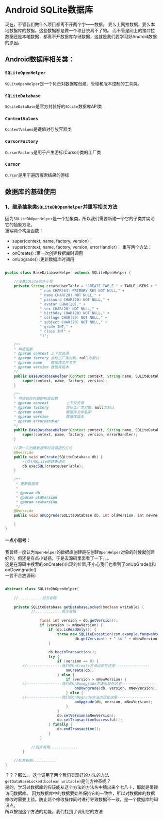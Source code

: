 # Android SQLite数据库
现在，不管我们做什么项目都离不开两个字——数据。
要么上网拉数据，要么本地数据库的数据，这些数据都是做一个项目脱离不了的。
而不管是网上的接口拉数据还是本地数据，都离不开数据库存储数据，这就是我们要学习好Android数据的原因。
## Android数据库相关类：
### `SQLiteOpenHelper`
`SQLiteOpenHelper`是一个负责对数据库创建、管理和版本控制的工具类。
### `SQLiteDatabase`
`SQLiteDataBase`是官方封装好的`SQLite`数据库API类
### `ContentValues`
`ContentValues`是键值对存放容器类
### `CursorFactory`
`CursorFactory`是用于产生游标(Cursor)类的工厂类
### `Cursor`
`Cursor`是用于遍历搜索结果的游标
## 数据库的基础使用
### 1、继承抽象类`SQLiteDbOpenHelper`并重写相关方法
因为`SQLiteDbOpenHelper`是一个抽象类，所以我们需要新建一个它的子类并实现它的抽象方法。<br/>
重写两个构造函数：
* super(context, name, factory, version)：
* super(context, name, factory, version, errorHandler)：
重写两个方法：
* onCreate() :第一次创建数据库时调用
* onUpgrade() :更新数据库时调用
```java

public class BaseDatabaseHelper extends SQLiteOpenHelper {
    
    //注意SQLite的大小写
    private String createUserTable = "CREATE TABLE " + TABLE_USERS + "(" +
                " num CHAR(64) PRIMARY KEY NOT NULL," +
                " name CHAR(20) NOT NULL," +
                " password CHAR(20) NOT NULL," +
                " avatar CHAR(20)," +
                " sex CHAR(20) NOT NULL," +
                " birthday CHAR(20) NOT NULL," +
                " collage CHAR(20) NOT NULL," +
                " subject CHAR(20) NOT NULL," +
                " grade INT," +
                " class INT" +
                ")";

    /**
    * 构造函数
    * @param context 上下文资源
    * @param factory 游标工厂类对象，null为默认
    * @param name    数据库文件名字
    * @param version 数据库版本
    */
    public BaseDatabaseHelper(Context context, String name, SQLiteDatabase.CursorFactory factory, int version) {
        super(context, name, factory, version);
    }

    /**
    * 带错误应对器的构造函数
    * @param context        上下文资源
    * @param factory        游标工厂类对象，null为默认
    * @param name           数据库文件名字
    * @param version        数据库版本
    * @param errorHandler   
    */
    public BaseDatabaseHelper(Context context, String name, SQLiteDatabase.CursorFactory factory, int version, DatabaseErrorHandler errorHandler) {
        super(context, name, factory, version, errorHandler);
    }

    //第一次创建数据库时会调用的方法
    @Override
    public void onCreate(SQLiteDatabase db) {
        //执行SQLite的建表语句
        db.execSQL(createUserTable);
    }

    /**
     * 更新数据库
     *
     * @param db
     * @param oldVersion
     * @param newVersion
     */
    @Override
    public void onUpgrade(SQLiteDatabase db, int oldVersion, int newVersion) {

    }
}

```
#### 一点小思考：
我曾经一度认为`OpenHelper`的数据库创建是在创建`OpenHelper`对象的时候就创建好的，但还是有点小疑惑，于是去源码里面看了一下。。。
<br/>这是在源码中搜索的onCreate()出现的位置,不小心我们也看到了onUpGrade()和onDowngrade()
<br/>一言不合放源码:
```java

abstract class SQLiteDbOpenHelper{
    
    //...........前方省略
    
    private SQLiteDatabase getDatabaseLocked(boolean writable) {
            //............前方省略
    
                final int version = db.getVersion();
                if (version != mNewVersion) {
                    if (db.isReadOnly()) {
                        throw new SQLiteException(com.example.fungwahtools.com.example.fungwahtools.database +
                                db.getVersion() + " to " + mNewVersion + ": " + mName);
                    }
    
                    db.beginTransaction();
                    try {
                        if (version == 0) {
        //----------------我们的onCreate方法出现在这里----------------
                            onCreate(db);
                        } else {
                            if (version > mNewVersion) {
        //----------------我们的onDowngrade方法出现在这里----------------
                                onDowngrade(db, version, mNewVersion);
                            } else {
        //----------------我们的onUpgrade方法出现在这里----------------
                                onUpgrade(db, version, mNewVersion);
                            }
                        }
                        db.setVersion(mNewVersion);
                        db.setTransactionSuccessful();
                    } finally {
                        db.endTransaction();
                    }
                }
    
            //后方省略.............
        }
        
    //后方省略...........
}

```
？？？那么。。这个调用了两个我们实现好的方法的方法`getDataBaseLocked(boolean writable)`是何方神圣呢？
<br/>
是的，学习过数据库的应该能从这个方法的方法名中猜出来个七八十，那就是带锁访问数据库。
因为数据库中的数据要始终保持它的一致性，所以对数据库的数据修改时需要上锁，防止两个修改操作同时进行导致数据不一致，是一个数据库的知识点。
<br/>所以按照这个方法的功能，我们找到了调用它的方法

